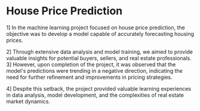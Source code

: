 # House Price Prediction

1] In the machine learning project focused on house price prediction, the objective was to develop a model capable of accurately forecasting housing prices. <br>

2] Through extensive data analysis and model training, we aimed to provide valuable insights for potential buyers, sellers, and real estate professionals.
<br>
3] However, upon completion of the project, it was observed that the model's predictions were trending in a negative direction, indicating the need for further refinement and improvements in pricing strategies. <br>

4] Despite this setback, the project provided valuable learning experiences in data analysis, model development, and the complexities of real estate market dynamics.



